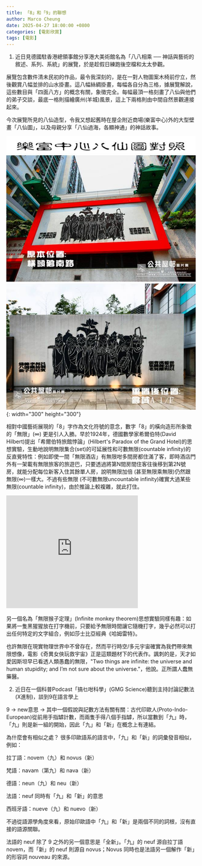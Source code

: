```yaml
---
title: 「8」和「9」的聯想
author: Marco Cheung
date: 2025-04-27 18:00:00 +0800
categories: [電影欣賞]
tags: [電影]
---
```

1. 近日見德國駐香港總領事館分享港大美術館名為「八八相乘 ── 神話與藝術的敘述、系列、系統」的展覽，於是趁假日練跑後空檔和太太參觀。

展覽包含數件清未民初的作品，最令我深刻的，是在一對人物圖案木椅前佇立，然後觀賞八幅並排的山水掛畫。這八幅絲綢掛畫，每幅各自分為三格，據展覽解說，這些數目與「四面八方」的概念有關，象徵完全。每幅最頂一格刻畫了八仙與他們的弟子交談，最底一格則描繪廣州(羊城)風景，這上下兩格則由中間自然景觀連接起來。

今次展覽所見的八仙造型，令我又想起舊時在屋企附近商場(樂富中心)外的大型壁畫「八仙圖」，以及母親分享「八仙過海，各顯神通」的神話故事。

![eight-immortals-lokfu](/images/eight-immortals-lokfu.jpg){: width="300" height="300"}

相對中國藝術展現的「8」字作為文化符號的意念，數字「8」的橫向造形所象徵的「無限」(∞) 更是引人入勝。早於1924年，德國數學家希爾伯特(David Hilbert)提出「希爾伯特旅館悖論」(Hilbert's Paradox of the Grand Hotel)的思想實驗，生動地說明無限集合(set)的可延展性和可數無限(countable infinity)的反直覺特性：例如即使一間「無限酒店」有無限咁多間房都住滿了客，即時酒店門外有一架載有無限旅客的旅遊巴，只要透過將第N間房間住客往後移到第2N號房，就能分配每位新客入住其餘單人房，說明無限加倍 (甚至無限乘無限)仍然跟無限(∞)一樣大。不過有些無限 (不可數無限uncountable infinity)確實大過某些無限(countable infinity)，由於推論上較複雜，就此打住。

<iframe width="350" height="300" src="https://www.youtube.com/watch?v=Uj3_KqkI9Zo" frameborder="0" allowfullscreen></iframe>

另一個名為「無限猴子定理」(Infinite monkey theorem)思想實驗同樣有趣：如果將一隻黑猩猩放在打字機前，只要給予無限時間讓它隨機打字，幾乎必然可以打出任何特定的文字組合，例如莎士比亞經典《哈姆雷特》。

也許無限在現實物理世界中不曾存在，然而平行時空/多元宇宙確實為我們帶來無限想像，電影《奇異女俠玩救宇宙》正是這類題材下的代表作。諷刺的是，天才如愛因斯坦早已看透人類愚蠢的無限，"Two things are infinite: the universe and human stupidity; and I’m not sure about the universe."，他說。正所謂人蠢無藥醫。


2. 近日在一個科普Podcast「搞乜咁科學」(GMG Science)聽到主持討論記數法(X進制)，談到9在語言學上

9 -> new意思 -> 其中一個假說與記數方法有關有關：古代印歐人(Proto-Indo-European)從前用手指罅計數，而兩隻手得八個手指罅，所以當數到「九」時，「九」則是新一組的開始，因此「九」和「新」在概念上有連結。

為什麼會有相似之處？
很多印歐語系的語言中，「九」和「新」的詞彙發音相似，例如：

拉丁語：novem（九）和 novus（新）

梵語：navam（第九）和 nava（新）

德語：neun（九）和 neu（新）

法語：neuf 同時有「九」和「新」的意思

西班牙語：nueve（九）和 nuevo（新）

不過從語源學角度來看，原始印歐語中「九」和「新」是兩個不同的詞根，沒有直接的語源關聯。

法語的 neuf 除了 9 之外的另一個意思是「全新」。「九」的 neuf 源自拉丁語 novem，而「新」的 neuf 則源自 novus；Novus 同時也是法語另一個解作「新」的形容詞 nouveau 的來源。